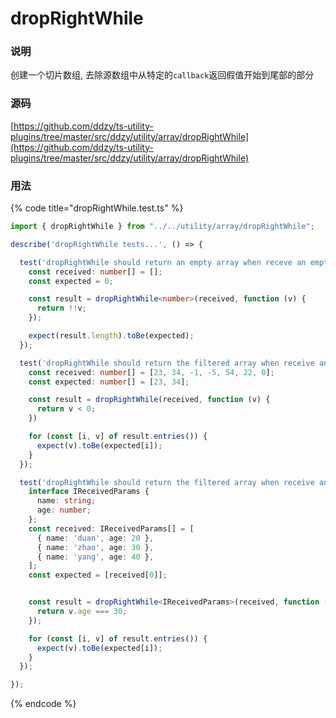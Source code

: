 # dropRightWhile

### 说明

 创建一个切片数组, 去除源数组中从特定的`callback`返回假值开始到尾部的部分

### 源码

[https://github.com/ddzy/ts-utility-plugins/tree/master/src/ddzy/utility/array/dropRightWhile](https://github.com/ddzy/ts-utility-plugins/tree/master/src/ddzy/utility/array/dropRightWhile)

### 用法

{% code title="dropRightWhile.test.ts" %}
```typescript
import { dropRightWhile } from "../../utility/array/dropRightWhile";

describe('dropRightWhile tests...', () => {

  test('dropRightWhile should return an empty array when receve an empty array', () => {
    const received: number[] = [];
    const expected = 0;

    const result = dropRightWhile<number>(received, function (v) {
      return !!v;
    });

    expect(result.length).toBe(expected);
  });

  test('dropRightWhile should return the filtered array when receive an array being composed of number', () => {
    const received: number[] = [23, 34, -1, -5, 54, 22, 0];
    const expected: number[] = [23, 34];

    const result = dropRightWhile(received, function (v) {
      return v < 0;
    })

    for (const [i, v] of result.entries()) {
      expect(v).toBe(expected[i]);
    }
  });

  test('dropRightWhile should return the filtered array when receive an array being composed of object', () => {
    interface IReceivedParams {
      name: string;
      age: number;
    };
    const received: IReceivedParams[] = [
      { name: 'duan', age: 20 },
      { name: 'zhao', age: 30 },
      { name: 'yang', age: 40 },
    ];
    const expected = [received[0]];


    const result = dropRightWhile<IReceivedParams>(received, function (v) {
      return v.age === 30;
    });

    for (const [i, v] of result.entries()) {
      expect(v).toBe(expected[i]);
    }
  });

});
```
{% endcode %}


